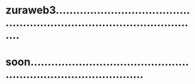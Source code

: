# zuraweb3................................................................................................
# soon......................................................................................
